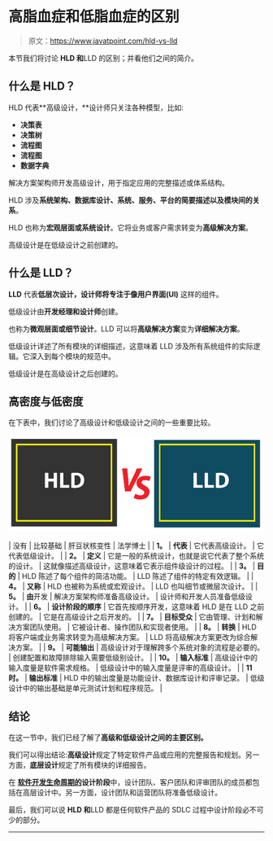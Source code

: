 # 高脂血症和低脂血症的区别

> 原文：<https://www.javatpoint.com/hld-vs-lld>

本节我们将讨论 **HLD 和**LLD 的区别；并看他们之间的简介。

## 什么是 HLD？

HLD 代表**高级设计，**设计师只关注各种模型，比如:

*   **决策表**
*   **决策树**
*   **流程图**
*   **流程图**
*   **数据字典**

解决方案架构师开发高级设计，用于指定应用的完整描述或体系结构。

HLD 涉及**系统架构、数据库设计、系统、服务、平台的简要描述以及模块间的关系**。

HLD 也称为**宏观层面或系统设计**。它将业务或客户需求转变为**高级解决方案**。

高级设计是在低级设计之前创建的。

## 什么是 LLD？

**LLD** 代表**低层次设计，**设计师将专注于像**用户界面(UI)** 这样的组件。

低级设计由**开发经理和设计师**创建。

也称为**微观层面或细节设计**。LLD 可以将**高级解决方案**变为**详细解决方案**。

低级设计详述了所有模块的详细描述，这意味着 LLD 涉及所有系统组件的实际逻辑。它深入到每个模块的规范中。

低级设计是在高级设计之后创建的。

## 高密度与低密度

在下表中，我们讨论了高级设计和低级设计之间的一些重要比较。

![HLD vs LLD](img/b668ef21621c058344b00da3cc5a805d.png)

| 没有 | 比较基础 | 肝豆状核变性 | 法学博士 |
| **1。** | **代表** | 它代表高级设计。 | 它代表低级设计。 |
| **2。** | **定义** | 它是一般的系统设计，也就是说它代表了整个系统的设计。 | 这就像描述高级设计，这意味着它表示组件级设计的过程。 |
| **3。** | **目的** | HLD 陈述了每个组件的简洁功能。 | LLD 陈述了组件的特定有效逻辑。 |
| **4。** | **又称** | HLD 也被称为系统或宏观设计。 | LLD 也叫细节或微层次设计。 |
| **5。** | **由**开发 | 解决方案架构师准备高级设计。 | 设计师和开发人员准备低级设计。 |
| **6。** | **设计阶段的顺序** | 它首先按顺序开发，这意味着 HLD 是在 LLD 之前创建的。 | 它是在高级设计之后开发的。 |
| **7。** | **目标受众** | 它由管理、计划和解决方案团队使用。 | 它被设计者、操作团队和实现者使用。 |
| **8。** | **转换** | HLD 将客户端或业务需求转变为高级解决方案。 | LLD 将高级解决方案更改为综合解决方案。 |
| **9。** | **可能输出** | 高级设计对于理解跨多个系统对象的流程是必要的。 | 创建配置和故障排除输入需要低级别设计。 |
| **10。** | **输入标准** | 高级设计中的输入度量是软件需求规格。 | 低级设计中的输入度量是评审的高级设计。 |
| **11 时。** | **输出标准** | HLD 中的输出度量是功能设计、数据库设计和评审记录。 | 低级设计中的输出基础是单元测试计划和程序规范。 |

## 结论

在这一节中，我们已经了解了**高级和低级设计之间的主要区别。**

我们可以得出结论:**高级设计**规定了特定软件产品或应用的完整报告和规划。另一方面，**底层设计**规定了所有模块的详细报告。

在 **[软件开发生命周期的](https://www.javatpoint.com/software-development-life-cycle)设计阶段**中，设计团队、客户团队和评审团队的成员都包括在高层设计中。另一方面，设计团队和运营团队将准备低级设计。

最后，我们可以说 **HLD 和**LLD 都是任何软件产品的 SDLC 过程中设计阶段必不可少的部分。

* * *